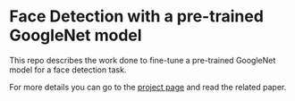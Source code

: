 # Face Detection with a pre-trained GoogleNet model

This repo describes the work done to fine-tune a pre-trained GoogleNet model for a face detection task.

For more details you can go to the [project page](https://www.mathieu-jacques.com/projects/pre-trained-googlenet-for-face-detection) and read the related paper.
